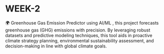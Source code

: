 # WEEK-2
🌍 Greenhouse Gas Emission Predictor using AI/ML , this project forecasts greenhouse gas (GHG) emissions with precision. By leveraging robust datasets and predictive modeling techniques, this tool aids in proactive climate strategy planning, environmental sustainability assessment, and decision-making in line with global climate goals.
